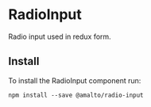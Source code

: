 # RadioInput

Radio input used in redux form.

## Install
To install the RadioInput component run:
```terminal
npm install --save @amalto/radio-input
```